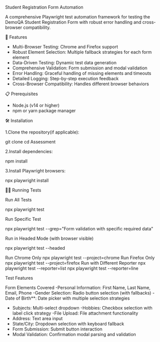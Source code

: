 Student Registration Form Automation

A comprehensive Playwright test automation framework for testing the DemoQA Student Registration Form with robust error handling and cross-browser compatibility.

🚀 Features

- Multi-Browser Testing: Chrome and Firefox support
- Robust Element Selection: Multiple fallback strategies for each form element
- Data-Driven Testing: Dynamic test data generation
- Comprehensive Validation: Form submission and modal validation
- Error Handling: Graceful handling of missing elements and timeouts
- Detailed Logging: Step-by-step execution feedback
- Cross-Browser Compatibility: Handles different browser behaviors

📋 Prerequisites

- Node.js (v14 or higher)
- npm or yarn package manager

 🛠️ Installation

1.Clone the repository(if applicable):

git clone <repository-url>
cd Assessment


2.Install dependencies:

npm install


3.Install Playwright browsers:

npx playwright install


🏃‍♂️ Running Tests

 Run All Tests

npx playwright test


Run Specific Test

npx playwright test --grep="Form validation with specific required data"


Run in Headed Mode (with browser visible)

npx playwright test --headed


 Run Chrome Only
npx playwright test --project=chrome
 Run Firefox Only
npx playwright test --project=firefox
Run with Different Reporter
npx playwright test --reporter=list
npx playwright test --reporter=line


 

 

  Test Features

 Form Elements Covered
-Personal Information: First Name, Last Name, Email, Phone
-Gender Selection: Radio button selection (with fallbacks)
-Date of Birth**: Date picker with multiple selection strategies
- Subjects: Multi-select dropdown
-Hobbies: Checkbox selection with label click strategy
-File Upload: File attachment functionality
- Address: Text area input
- State/City: Dropdown selection with keyboard fallback
- Form Submission: Submit button interaction
- Modal Validation: Confirmation modal parsing and validation

